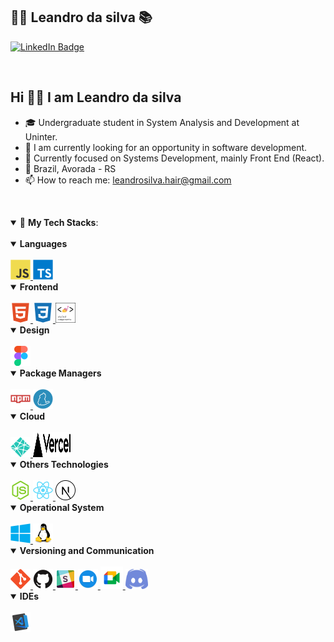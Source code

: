 ## :man_technologist: Leandro da silva :books:
[![LinkedIn Badge](https://img.shields.io/badge/-LinkedIn-blue?style=flat&logo=linkedin&logoColor=white)](https://www.linkedin.com/in/leandro-da-silva-dev/)

<br>

<h2> Hi 👋🏽 I am Leandro da silva</h2>
  
- 🎓 Undergraduate student in System Analysis and Development at Uninter.
- 🔭 I am currently looking for an opportunity in software development.
- 🎯 Currently focused on Systems Development, mainly Front End (React).
- 🧭 Brazil, Avorada - RS
- 📫 How to reach me: leandrosilva.hair@gmail.com

<br>

<a id="tech"></a>

<details open>
  <summary>🚀 
    <strong>My Tech Stacks</strong>:
  </summary>
   <br>
  </details>
<details open>
<summary>
<strong> Languages</strong> 
</summary>

<br>

<a href="https://developer.mozilla.org/en-US/docs/Learn/JavaScript">
 <img src="https://github.com/leandrobarbon/leandrobarbon/blob/main/images/javascript-original.svg" width="32" height="32" alt="Javascript">
</a>

<a href="https://www.typescriptlang.org">
  <img src="https://github.com/leandrobarbon/leandrobarbon/blob/main/images/typescript-original.svg" width="32" height="32" alt="Typescript">
</a>

</details>
  
  <details open>
<summary>
<strong> Frontend</strong> 
</summary>

<br>

<a href="https://developer.mozilla.org/en-US/docs/Glossary/HTML">
 <img src="https://github.com/leandrobarbon/leandrobarbon/blob/main/images/html5-plain.svg" width="32" height="32" alt="html">
</a>

<a href="https://developer.mozilla.org/en-US/docs/Web/CSS">
 <img src="https://github.com/leandrobarbon/leandrobarbon/blob/main/images/css3-plain.svg" width="32" height="32" alt="css">
</a>
    
<a href="https://styled-components.com/">
 <img src="https://github.com/leandrobarbon/leandrobarbon/blob/main/images/styledcomponents.png" width="32" height="32" alt="css">
</a>

</details>
  
  <details open>
<summary>
<strong> Design</strong> 
</summary>

<br>

<a href="https://www.figma.com">
<img src="https://github.com/leandrobarbon/leandrobarbon/blob/main/images/figma-original.svg" width="32" height="32" alt="figma">
</a>

</details>
  
  <details open>
<summary>
<strong> Package Managers</strong> 
</summary>

<br>

<a href="https://www.npmjs.com">
<img src="https://github.com/leandrobarbon/leandrobarbon/blob/main/images/npm-original-wordmark.svg" width="32" height="32" alt="npm">
</a>

<a href="https://yarnpkg.com">
<img src="https://github.com/leandrobarbon/leandrobarbon/blob/main/images/yarn-original.svg" width="32" height="32" alt="yarn">
</a>

</details>
  
 <details open>
<summary>
<strong> Cloud </strong> 
</summary>
  
 <br>

<a href="https://www.netlify.com">
<img src="https://github.com/leandrobarbon/leandrobarbon/blob/main/images/netlify.svg" width="32" height="32" alt="netlify">
</a>

<a href="https://vercel.com">
<img src="https://github.com/leandrobarbon/leandrobarbon/blob/main/images/vercel.svg" width="60" height="40" alt="vercel">
</a>
</details>
  <details open>
  <summary>
   <strong> Others Technologies</strong> 
 </summary>
  
 <br>

<a href="https://nodejs.org/en/">
<img src="https://github.com/leandrobarbon/leandrobarbon/blob/main/images/nodejs-original.svg" width="32" height="32" alt="nodejs">
</a>

<a href="https://pt-br.reactjs.org">
<img src="https://github.com/leandrobarbon/leandrobarbon/blob/main/images/react-original.svg" width="32" height="32" alt="react">
</a>

<a href="https://nextjs.org">
<img src="https://github.com/leandrobarbon/leandrobarbon/blob/main/images/nextjs-line.svg" width="32" height="32" alt="nextjs">
</a>

</details>
  <details open>
<summary>
<strong> Operational System</strong> 
</summary>

<br>

<a href="https://www.microsoft.com/pt-br/windows/">
<img src="https://github.com/leandrobarbon/leandrobarbon/blob/main/images/windows8-original.svg" width="32" height="32" alt="windows">
</a>

<a href="https://manjaro.org">
<img src="https://github.com/leandrobarbon/leandrobarbon/blob/main/images/linux-original.svg" width="32" height="32" alt="linux">
</a>

</details>
  <details open>
<summary>
<strong> Versioning and Communication</strong> 
</summary>

<br>

<a href="https://git-scm.com">
<img src="https://github.com/leandrobarbon/leandrobarbon/blob/main/images/git-original.svg" width="32" height="32" alt="git">
</a>

<a href="https://github.com/leandrobarbon">
<img src="https://github.com/leandrobarbon/leandrobarbon/blob/main/images/github-original.svg" width="32" height="32" alt="github">
</a>

<a href="https://slack.com/intl/pt-br/">
<img src="https://github.com/leandrobarbon/leandrobarbon/blob/main/images/slack.svg" width="32" height="32" alt="slack">
</a>

<a href="https://zoom.us/pt-pt/meetings.html">
<img src="https://github.com/leandrobarbon/leandrobarbon/blob/main/images/zoom.svg" width="32" height="32" alt="zoom">
</a>

<a href="https://meet.google.com">
<img src="https://github.com/leandrobarbon/leandrobarbon/blob/main/images/google_meet.png" width="36" height="36" alt="meet">
</a>

<a href="https://discord.com">
<img src="https://github.com/leandrobarbon/leandrobarbon/blob/main/images/discord.png" width="36" height="32" alt="discord">
</a>

</details>

<details open>
<summary>
<strong> IDEs</strong> 
</summary>
  
<br>
<a href="https://code.visualstudio.com">
<img src="https://github.com/leandrobarbon/leandrobarbon/blob/main/images/visual_code.svg" width="32" height="32" alt="visualcode">
</a>

</details>
